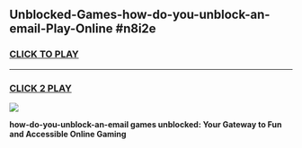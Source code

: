 
## Unblocked-Games-how-do-you-unblock-an-email-Play-Online #n8i2e
<h3>
<a href="https://news.freeplayer.one?title=how-do-you-unblock-an-email&ref=3">CLICK TO PLAY</a></h3>
<hr>

<h3>
<a href="https://news.freeplayer.one?title=how-do-you-unblock-an-email&ref=3">CLICK 2 PLAY</a>
  
</h3>

<a href="https://news.freeplayer.one?title=how-do-you-unblock-an-email&ref=3"><img src="https://clearcache.store/games.png"></a>


**how-do-you-unblock-an-email games unblocked: Your Gateway to Fun and Accessible Online Gaming**
